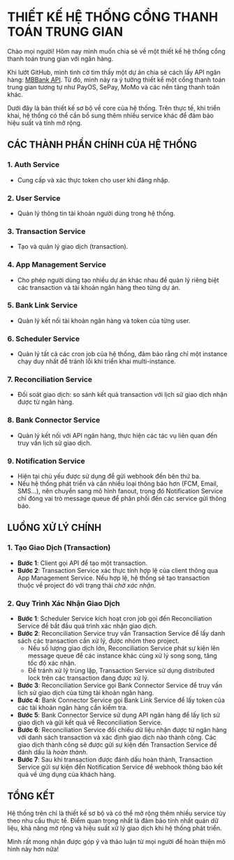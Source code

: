 # THIẾT KẾ HỆ THỐNG CỔNG THANH TOÁN TRUNG GIAN

Chào mọi người! Hôm nay mình muốn chia sẻ về một thiết kế hệ thống cổng thanh toán trung gian với ngân hàng.

Khi lướt GitHub, mình tình cờ tìm thấy một dự án chia sẻ cách lấy API ngân hàng: [MBBank API](https://github.com/CookieGMVN/MBBank). Từ đó, mình nảy ra ý tưởng thiết kế một cổng thanh toán trung gian tương tự như PayOS, SePay, MoMo và các nền tảng thanh toán khác.

Dưới đây là bản thiết kế sơ bộ về core của hệ thống. Trên thực tế, khi triển khai, hệ thống có thể cần bổ sung thêm nhiều service khác để đảm bảo hiệu suất và tính mở rộng.

## CÁC THÀNH PHẦN CHÍNH CỦA HỆ THỐNG

### 1. Auth Service

- Cung cấp và xác thực token cho user khi đăng nhập.

### 2. User Service

- Quản lý thông tin tài khoản người dùng trong hệ thống.

### 3. Transaction Service

- Tạo và quản lý giao dịch (transaction).

### 4. App Management Service

- Cho phép người dùng tạo nhiều dự án khác nhau để quản lý riêng biệt các transaction và tài khoản ngân hàng theo từng dự án.

### 5. Bank Link Service

- Quản lý kết nối tài khoản ngân hàng và token của từng user.

### 6. Scheduler Service

- Quản lý tất cả các cron job của hệ thống, đảm bảo rằng chỉ một instance chạy duy nhất để tránh lỗi khi triển khai multi-instance.

### 7. Reconciliation Service

- Đối soát giao dịch: so sánh kết quả transaction với lịch sử giao dịch nhận được từ ngân hàng.

### 8. Bank Connector Service

- Quản lý kết nối với API ngân hàng, thực hiện các tác vụ liên quan đến truy vấn lịch sử giao dịch.

### 9. Notification Service

- Hiện tại chủ yếu được sử dụng để gửi webhook đến bên thứ ba.
- Nếu hệ thống phát triển và cần nhiều loại thông báo hơn (FCM, Email, SMS...), nên chuyển sang mô hình fanout, trong đó Notification Service chỉ đóng vai trò message queue để phân phối đến các service gửi thông báo.

## LUỒNG XỬ LÝ CHÍNH

### 1. Tạo Giao Dịch (Transaction)

- **Bước 1**: Client gọi API để tạo một transaction.
- **Bước 2**: Transaction Service xác thực tính hợp lệ của client thông qua App Management Service. Nếu hợp lệ, hệ thống sẽ tạo transaction thuộc về project đó với trạng thái _chờ xác nhận_.

### 2. Quy Trình Xác Nhận Giao Dịch

- **Bước 1**: Scheduler Service kích hoạt cron job gọi đến Reconciliation Service để bắt đầu quá trình xác nhận giao dịch.
- **Bước 2**: Reconciliation Service truy vấn Transaction Service để lấy danh sách các transaction cần xử lý, được nhóm theo project.
  - Nếu số lượng giao dịch lớn, Reconciliation Service phát sự kiện lên message queue để các instance khác cùng xử lý song song, tăng tốc độ xác nhận.
  - Để tránh xử lý trùng lặp, Transaction Service sử dụng distributed lock trên các transaction đang được xử lý.
- **Bước 3**: Reconciliation Service gọi Bank Connector Service để truy vấn lịch sử giao dịch của từng tài khoản ngân hàng.
- **Bước 4**: Bank Connector Service gọi Bank Link Service để lấy token của các tài khoản ngân hàng cần kiểm tra.
- **Bước 5**: Bank Connector Service sử dụng API ngân hàng để lấy lịch sử giao dịch và gửi kết quả về Reconciliation Service.
- **Bước 6**: Reconciliation Service đối chiếu dữ liệu nhận được từ ngân hàng với danh sách transaction và xác định giao dịch nào thành công. Các giao dịch thành công sẽ được gửi sự kiện đến Transaction Service để đánh dấu là _hoàn thành_.
- **Bước 7**: Sau khi transaction được đánh dấu hoàn thành, Transaction Service gửi sự kiện đến Notification Service để webhook thông báo kết quả về ứng dụng của khách hàng.

## TỔNG KẾT

Hệ thống trên chỉ là thiết kế sơ bộ và có thể mở rộng thêm nhiều service tùy theo nhu cầu thực tế. Điểm quan trọng nhất là đảm bảo tính nhất quán dữ liệu, khả năng mở rộng và hiệu suất xử lý giao dịch khi hệ thống phát triển.

Mình rất mong nhận được góp ý và thảo luận từ mọi người để hoàn thiện mô hình này hơn nữa!
